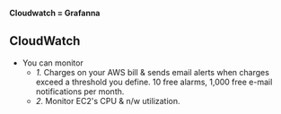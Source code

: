 **Cloudwatch = Grafanna**


## CloudWatch
- You can monitor
  - _1._ Charges on your AWS bill & sends email alerts when charges exceed a threshold you define. 10 free alarms, 1,000 free e-mail notifications per month.
  - _2._ Monitor EC2's CPU & n/w utilization.

